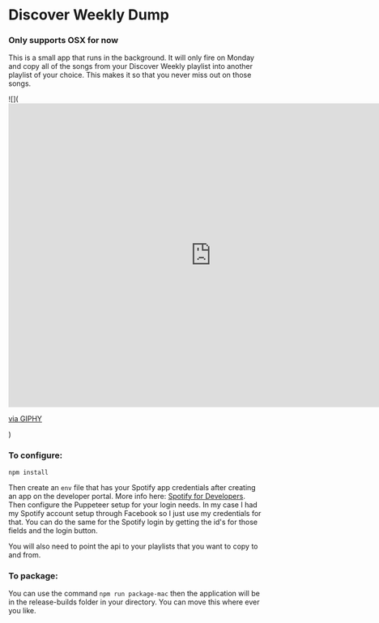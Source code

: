 # Discover Weekly Dump
### Only supports OSX for now
This is a small app that runs in the background. It will only fire on Monday and copy all of the songs from your Discover Weekly playlist into another playlist of your choice. This makes it so that you never miss out on those songs.  


![](<iframe src="https://giphy.com/embed/w7v0T2bB11FRL8fUXo" width="800" height="600" frameBorder="0" class="giphy-embed" allowFullScreen></iframe><p><a href="https://giphy.com/gifs/w7v0T2bB11FRL8fUXo">via GIPHY</a></p>)


### To configure: 
```
npm install
```
Then create an ```env``` file that has your Spotify app credentials after creating an app on the developer portal. More info here: [Spotify for Developers](https://developer.spotify.com). Then configure the Puppeteer setup for your login needs. In my case I had my Spotify account setup through Facebook so I just use my credentials for that. You can do the same for the Spotify login by getting the id's for those fields and the login button. 

You will also need to point the api to your playlists that you want to copy to and from.

### To package: 

You can use the command ```npm run package-mac``` then the application will be in the release-builds folder in your directory. You can move this where ever you like. 